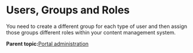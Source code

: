 # Users, Groups and Roles

You need to create a different group for each type of user and then assign those groups different roles within your content management system.

**Parent topic:**[Portal administration](../practitioner_studio/administration.md)

